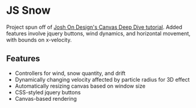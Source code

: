 # JS Snow

Project spun off of [Josh On Design's Canvas Deep Dive tutorial](http://joshondesign.com/p/books/canvasdeepdive/). Added features involve jquery buttons, wind dynamics, and horizontal movement, with bounds on x-velocity.

## Features

* Controllers for wind, snow quantity, and drift
* Dynamically changing velocity affected by particle radius for 3D effect
* Automatically resizing canvas based on window size
* CSS-styled jquery buttons
* Canvas-based rendering
